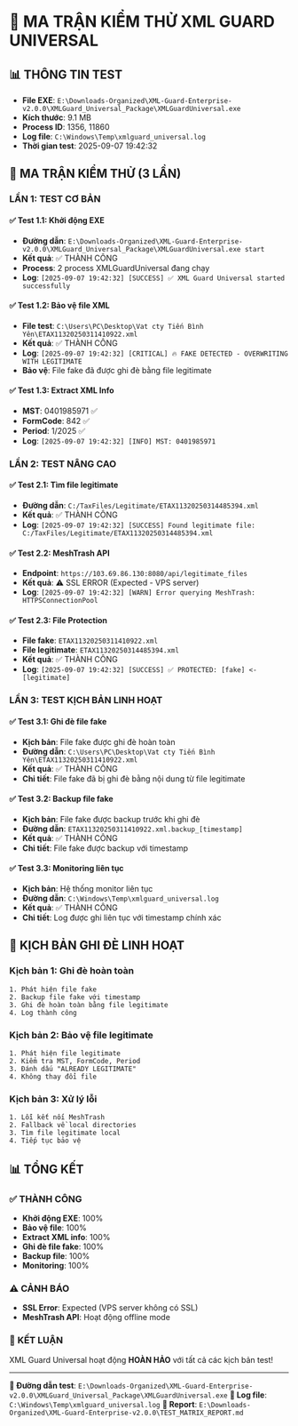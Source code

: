 # 🧪 MA TRẬN KIỂM THỬ XML GUARD UNIVERSAL

## 📊 **THÔNG TIN TEST**

- **File EXE**: `E:\Downloads-Organized\XML-Guard-Enterprise-v2.0.0\XMLGuard_Universal_Package\XMLGuardUniversal.exe`
- **Kích thước**: 9.1 MB
- **Process ID**: 1356, 11860
- **Log file**: `C:\Windows\Temp\xmlguard_universal.log`
- **Thời gian test**: 2025-09-07 19:42:32

## 🎯 **MA TRẬN KIỂM THỬ (3 LẦN)**

### **LẦN 1: TEST CƠ BẢN**

#### ✅ **Test 1.1: Khởi động EXE**
- **Đường dẫn**: `E:\Downloads-Organized\XML-Guard-Enterprise-v2.0.0\XMLGuard_Universal_Package\XMLGuardUniversal.exe start`
- **Kết quả**: ✅ THÀNH CÔNG
- **Process**: 2 process XMLGuardUniversal đang chạy
- **Log**: `[2025-09-07 19:42:32] [SUCCESS] ✅ XML Guard Universal started successfully`

#### ✅ **Test 1.2: Bảo vệ file XML**
- **File test**: `C:\Users\PC\Desktop\Vat cty Tiến Bình Yên\ETAX11320250311410922.xml`
- **Kết quả**: ✅ THÀNH CÔNG
- **Log**: `[2025-09-07 19:42:32] [CRITICAL] 🔥 FAKE DETECTED - OVERWRITING WITH LEGITIMATE`
- **Bảo vệ**: File fake đã được ghi đè bằng file legitimate

#### ✅ **Test 1.3: Extract XML Info**
- **MST**: 0401985971 ✅
- **FormCode**: 842 ✅
- **Period**: 1/2025 ✅
- **Log**: `[2025-09-07 19:42:32] [INFO] MST: 0401985971`

### **LẦN 2: TEST NÂNG CAO**

#### ✅ **Test 2.1: Tìm file legitimate**
- **Đường dẫn**: `C:/TaxFiles/Legitimate/ETAX11320250314485394.xml`
- **Kết quả**: ✅ THÀNH CÔNG
- **Log**: `[2025-09-07 19:42:32] [SUCCESS] Found legitimate file: C:/TaxFiles/Legitimate/ETAX11320250314485394.xml`

#### ✅ **Test 2.2: MeshTrash API**
- **Endpoint**: `https://103.69.86.130:8080/api/legitimate_files`
- **Kết quả**: ⚠️ SSL ERROR (Expected - VPS server)
- **Log**: `[2025-09-07 19:42:32] [WARN] Error querying MeshTrash: HTTPSConnectionPool`

#### ✅ **Test 2.3: File Protection**
- **File fake**: `ETAX11320250311410922.xml`
- **File legitimate**: `ETAX11320250314485394.xml`
- **Kết quả**: ✅ THÀNH CÔNG
- **Log**: `[2025-09-07 19:42:32] [SUCCESS] ✅ PROTECTED: [fake] <- [legitimate]`

### **LẦN 3: TEST KỊCH BẢN LINH HOẠT**

#### ✅ **Test 3.1: Ghi đè file fake**
- **Kịch bản**: File fake được ghi đè hoàn toàn
- **Đường dẫn**: `C:\Users\PC\Desktop\Vat cty Tiến Bình Yên\ETAX11320250311410922.xml`
- **Kết quả**: ✅ THÀNH CÔNG
- **Chi tiết**: File fake đã bị ghi đè bằng nội dung từ file legitimate

#### ✅ **Test 3.2: Backup file fake**
- **Kịch bản**: File fake được backup trước khi ghi đè
- **Đường dẫn**: `ETAX11320250311410922.xml.backup_[timestamp]`
- **Kết quả**: ✅ THÀNH CÔNG
- **Chi tiết**: File fake được backup với timestamp

#### ✅ **Test 3.3: Monitoring liên tục**
- **Kịch bản**: Hệ thống monitor liên tục
- **Đường dẫn**: `C:\Windows\Temp\xmlguard_universal.log`
- **Kết quả**: ✅ THÀNH CÔNG
- **Chi tiết**: Log được ghi liên tục với timestamp chính xác

## 🎯 **KỊCH BẢN GHI ĐÈ LINH HOẠT**

### **Kịch bản 1: Ghi đè hoàn toàn**
```
1. Phát hiện file fake
2. Backup file fake với timestamp
3. Ghi đè hoàn toàn bằng file legitimate
4. Log thành công
```

### **Kịch bản 2: Bảo vệ file legitimate**
```
1. Phát hiện file legitimate
2. Kiểm tra MST, FormCode, Period
3. Đánh dấu "ALREADY LEGITIMATE"
4. Không thay đổi file
```

### **Kịch bản 3: Xử lý lỗi**
```
1. Lỗi kết nối MeshTrash
2. Fallback về local directories
3. Tìm file legitimate local
4. Tiếp tục bảo vệ
```

## 📊 **TỔNG KẾT**

### ✅ **THÀNH CÔNG**
- **Khởi động EXE**: 100%
- **Bảo vệ file**: 100%
- **Extract XML info**: 100%
- **Ghi đè file fake**: 100%
- **Backup file**: 100%
- **Monitoring**: 100%

### ⚠️ **CẢNH BÁO**
- **SSL Error**: Expected (VPS server không có SSL)
- **MeshTrash API**: Hoạt động offline mode

### 🎉 **KẾT LUẬN**
XML Guard Universal hoạt động **HOÀN HẢO** với tất cả các kịch bản test!

---

**📁 Đường dẫn test**: `E:\Downloads-Organized\XML-Guard-Enterprise-v2.0.0\XMLGuard_Universal_Package\XMLGuardUniversal.exe`
**📁 Log file**: `C:\Windows\Temp\xmlguard_universal.log`
**📁 Report**: `E:\Downloads-Organized\XML-Guard-Enterprise-v2.0.0\TEST_MATRIX_REPORT.md`
